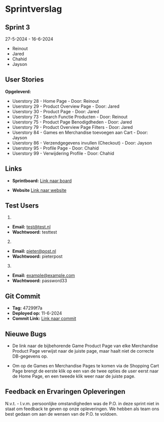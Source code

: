 # Sprintverslag

## Sprint 3

27-5-2024 - 16-6-2024

-   Reinout
-   Jared
-   Chahid
-   Jayson

## User Stories

**Opgeleverd:**
-   Userstory 28 - Home Page - Door: Reinout
-   Userstory 29 - Product Overview Page - Door: Jared
-   Userstory 30 - Product Page - Door: Jared
-   Userstory 73 - Search Functie Producten - Door: Reinout
-   Userstory 75 - Product Page Benodigdheden - Door: Jared
-   Userstory 79 - Product Overview Page Filters - Door: Jared
-   Userstory 84 - Games en Merchandise toevoegen aan Cart - Door: Jayson
-   Userstory 86 - Verzendgegevens invullen (Checkout) - Door: Jayson
-   Userstory 95 - Profile Page - Door: Chahid
-   Userstory 99 - Verwijdering Profile - Door: Chahid

## Links

-   **Sprintboard:** [Link naar board](https://gitlab.fdmci.hva.nl/propedeuse-hbo-ict/onderwijs/2023-2024/out-a-se-ti/blok-4/hiikuuziimuu29/-/boards/19920?milestone_title=Sprint%203)

-   **Website**
    [Link naar website](https://hiikuuziimuu29-pb4a2324.hbo-ict.cloud/)

## Test Users 

1. 
- **Email:** test@test.nl
- **Wachtwoord:** testtest

2. 
- **Email:** pieter@post.nl
- **Wachtwoord:** pieterpost
 
3. 
- **Email:** example@example.com
- **Wachtwoord:** password33

## Git Commit

-   **Tag:** 47299f7a
-   **Deployed op:** 11-6-2024
-   **Commit Link:** [Link naar commit](https://gitlab.fdmci.hva.nl/propedeuse-hbo-ict/onderwijs/2023-2024/out-a-se-ti/blok-4/hiikuuziimuu29/-/commit/47299f7a28ade8d2366c8af3dd35566526e5293c)

## Nieuwe Bugs

- De link naar de bijbehorende Game Product Page van elke Merchandise Product Page verwijst naar de juiste page, maar haalt niet de correcte DB-gegevens op.

- Om op de Games en Merchandise Pages te komen via de Shopping Cart Page brengt de eerste klik op een van de twee opties de user eerst naar de Home Page, en een tweede klik weer naar de juiste page.

## Feedback en Ervaringen Opleveringen

N.v.t. - I.v.m. persoonlijke omstandigheden was de P.O. in deze sprint niet in staat om feedback te geven op onze opleveringen. We hebben als team ons best gedaan om aan de wensen van de P.O. te voldoen.